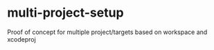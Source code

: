 # multi-project-setup
Proof of concept for multiple project/targets based on workspace and xcodeproj
